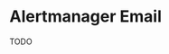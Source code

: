 # Alertmanager Email

<!--
https://stackoverflow.com/questions/60815906/helm-prometheus-operator-set-email-notifications-edit-secrets/60827309#60827309
-->

TODO

